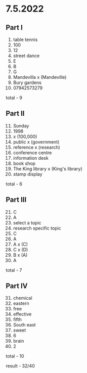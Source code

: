 # 7.5.2022

## Part I

1. table tennis
2. 100
3. 12
4. street dance
5. E
6. B
7. G
8. Mandevilla x (Mandeville)
9. Bury gardens
10. 07942573279

total - 9

## Part II

11. Sunday
12. 1998
13. x (100,000)
14. public x (government)
15. reference x (research)
16. conference centre
17. information desk
18. book shop
19. The King library x (King's library)
20. stamp display

total - 6

## Part III

21. C
22. A
23. select a topic
24. research specific topic
25. C
26. A
27. A x (C)
28. C x (D)
29. B x (A)
30. A

total - 7

## Part IV

31. chemical
32. eastern
33. free
34. effective
35. fifth
36. South east
37. sweet
38. 6
39. brain
40. 2

total - 10

result - 32/40
